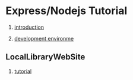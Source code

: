 # Express/Nodejs Tutorial

1. [introduction](https://github.com/shinzanmono/express_nodejs-tutorial/blob/main/doc/introduction.md)

2. [development environme](https://github.com/shinzanmono/express_nodejs-tutorial/blob/main/doc/introduction.md)

## LocalLibraryWebSite

1. [tutorial](https://github.com/shinzanmono/express_nodejs-tutorial/blob/main/doc/tutorial_local_library_website)

